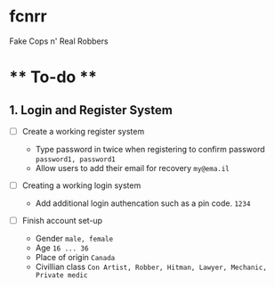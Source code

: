 # fcnrr
Fake Cops n' Real Robbers

#  ** To-do **

## 1. Login and Register System
- [ ] Create a working register system
  - Type password in twice when registering to confirm password ``` password1, password1 ```
  - Allow users to add their email for recovery ``` my@ema.il ```
  
- [ ] Creating a working login system
  - Add additional login authencation such as a pin code. ``` 1234 ```

- [ ] Finish account set-up
  - Gender `male, female`
  - Age `16 ... 36`
  - Place of origin `Canada`
  - Civillian class `Con Artist, Robber, Hitman, Lawyer, Mechanic, Private medic`
